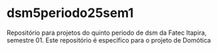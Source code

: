 # dsm5periodo25sem1
Repositório para projetos do quinto periodo de dsm da Fatec Itapira, semestre 01. Este repositório é específico para o projeto de Domótica
